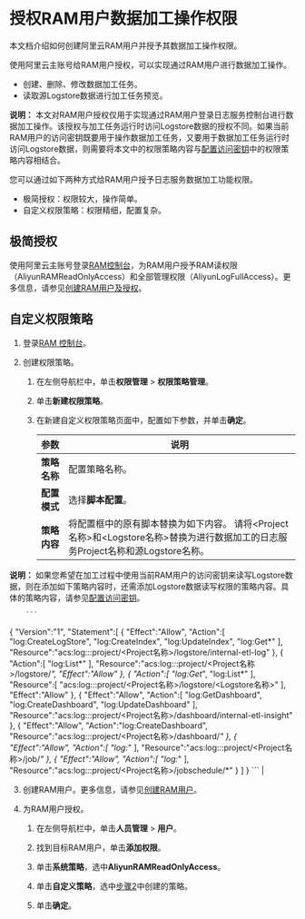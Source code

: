 # 授权RAM用户数据加工操作权限

本文档介绍如何创建阿里云RAM用户并授予其数据加工操作权限。

使用阿里云主账号给RAM用户授权，可以实现通过RAM用户进行数据加工操作。

-   创建、删除、修改数据加工任务。
-   读取源Logstore数据进行加工任务预览。

**说明：** 本文对RAM用户授权仅用于实现通过RAM用户登录日志服务控制台进行数据加工操作。该授权与加工任务运行时访问Logstore数据的授权不同。如果当前RAM用户的访问密钥既要用于操作数据加工任务，又要用于数据加工任务运行时访问Logstore数据，则需要将本文中的权限策略内容与[配置访问密钥](/intl.zh-CN/数据加工/配置访问授权/配置访问密钥.md)中的权限策略内容相结合。

您可以通过如下两种方式给RAM用户授予日志服务数据加工功能权限。

-   极简授权：权限较大，操作简单。
-   自定义权限策略：权限精细，配置复杂。

## 极简授权

使用阿里云主账号登录[RAM控制台](https://ram.console.aliyun.com/)，为RAM用户授予RAM读权限（AliyunRAMReadOnlyAccess）和全部管理权限（AliyunLogFullAccess）。更多信息，请参见[创建RAM用户及授权](/intl.zh-CN/开发指南/访问控制RAM/创建RAM用户及授权.md)。

## 自定义权限策略

1.  登录[RAM 控制台](https://ram.console.aliyun.com/)。

2.  创建权限策略。

    1.  在左侧导航栏中，单击**权限管理** \> **权限策略管理**。

    2.  单击**新建权限策略**。

    3.  在新建自定义权限策略页面中，配置如下参数，并单击**确定**。

        |参数|说明|
        |--|--|
        |**策略名称**|配置策略名称。|
        |**配置模式**|选择**脚本配置**。|
        |**策略内容**|将配置框中的原有脚本替换为如下内容。 请将<Project名称\>和<Logstore名称\>替换为进行数据加工的日志服务Project名称和源Logstore名称。

**说明：** 如果您希望在加工过程中使用当前RAM用户的访问密钥来读写Logstore数据，则在添加如下策略内容时，还需添加Logstore数据读写权限的策略内容。具体的策略内容，请参见[配置访问密钥](/intl.zh-CN/数据加工/配置访问授权/配置访问密钥.md)。

        ```
{
    "Version":"1",
    "Statement":[
        {
            "Effect":"Allow",
            "Action":[
                "log:CreateLogStore",
                "log:CreateIndex",
                "log:UpdateIndex",
                "log:Get*"
            ],
            "Resource":"acs:log:*:*:project/<Project名称>/logstore/internal-etl-log"
        },
        {
            "Action":[
                "log:List*"
            ],
            "Resource":"acs:log:*:*:project/<Project名称>/logstore/*",
            "Effect":"Allow"
        },
        {
            "Action":[
                "log:Get*",
                "log:List*"
            ],
            "Resource":[
                "acs:log:*:*:project/<Project名称>/logstore/<Logstore名称>"
            ],
            "Effect":"Allow"
        },
        {
            "Effect":"Allow",
            "Action":[
                "log:GetDashboard",
                "log:CreateDashboard",
                "log:UpdateDashboard"
            ],
            "Resource":"acs:log:*:*:project/<Project名称>/dashboard/internal-etl-insight"
        },
        {
            "Effect":"Allow",
            "Action":"log:CreateDashboard",
            "Resource":"acs:log:*:*:project/<Project名称>/dashboard/*"
        },
        {
            "Effect":"Allow",
            "Action":[
                "log:*"
            ],
            "Resource":"acs:log:*:*:project/<Project名称>/job/*"
        },
        {
            "Effect":"Allow",
            "Action":[
                "log:*"
            ],
            "Resource":"acs:log:*:*:project/<Project名称>/jobschedule/*"
        }
    ]
}
        ``` |

3.  创建RAM用户。更多信息，请参见[创建RAM用户](/intl.zh-CN/开发指南/访问控制RAM/创建RAM用户及授权.mdsection_wz1_e6j_bdy)。

4.  为RAM用户授权。

    1.  在左侧导航栏中，单击**人员管理** \> **用户**。

    2.  找到目标RAM用户，单击**添加权限**。

    3.  单击**系统策略**，选中**AliyunRAMReadOnlyAccess**。

    4.  单击**自定义策略**，选中[步骤2](#step_ztk_st8_z2e)中创建的策略。

    5.  单击**确定**。


